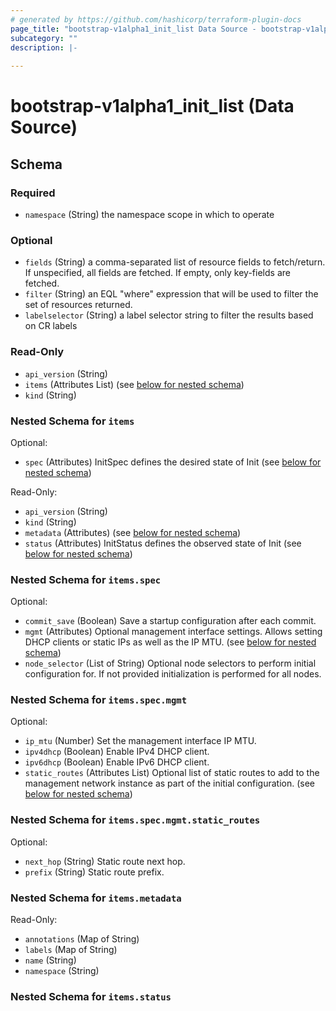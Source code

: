```yaml
---
# generated by https://github.com/hashicorp/terraform-plugin-docs
page_title: "bootstrap-v1alpha1_init_list Data Source - bootstrap-v1alpha1"
subcategory: ""
description: |-
  
---
```


# bootstrap-v1alpha1_init_list (Data Source)





<!-- schema generated by tfplugindocs -->
## Schema

### Required

- `namespace` (String) the namespace scope in which to operate

### Optional

- `fields` (String) a comma-separated list of resource fields to fetch/return.  If unspecified, all fields are fetched.  If empty, only key-fields are fetched.
- `filter` (String) an EQL "where" expression that will be used to filter the set of resources returned.
- `labelselector` (String) a label selector string to filter the results based on CR labels

### Read-Only

- `api_version` (String)
- `items` (Attributes List) (see [below for nested schema](#nestedatt--items))
- `kind` (String)

<a id="nestedatt--items"></a>
### Nested Schema for `items`

Optional:

- `spec` (Attributes) InitSpec defines the desired state of Init (see [below for nested schema](#nestedatt--items--spec))

Read-Only:

- `api_version` (String)
- `kind` (String)
- `metadata` (Attributes) (see [below for nested schema](#nestedatt--items--metadata))
- `status` (Attributes) InitStatus defines the observed state of Init (see [below for nested schema](#nestedatt--items--status))

<a id="nestedatt--items--spec"></a>
### Nested Schema for `items.spec`

Optional:

- `commit_save` (Boolean) Save a startup configuration after each commit.
- `mgmt` (Attributes) Optional management interface settings.
Allows setting DHCP clients or static IPs as well as
the IP MTU. (see [below for nested schema](#nestedatt--items--spec--mgmt))
- `node_selector` (List of String) Optional node selectors to perform initial configuration for.
If not provided initialization is performed for all nodes.

<a id="nestedatt--items--spec--mgmt"></a>
### Nested Schema for `items.spec.mgmt`

Optional:

- `ip_mtu` (Number) Set the management interface IP MTU.
- `ipv4dhcp` (Boolean) Enable IPv4 DHCP client.
- `ipv6dhcp` (Boolean) Enable IPv6 DHCP client.
- `static_routes` (Attributes List) Optional list of static routes to add to the management network instance as part of the initial configuration. (see [below for nested schema](#nestedatt--items--spec--mgmt--static_routes))

<a id="nestedatt--items--spec--mgmt--static_routes"></a>
### Nested Schema for `items.spec.mgmt.static_routes`

Optional:

- `next_hop` (String) Static route next hop.
- `prefix` (String) Static route prefix.




<a id="nestedatt--items--metadata"></a>
### Nested Schema for `items.metadata`

Read-Only:

- `annotations` (Map of String)
- `labels` (Map of String)
- `name` (String)
- `namespace` (String)


<a id="nestedatt--items--status"></a>
### Nested Schema for `items.status`

